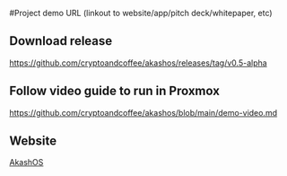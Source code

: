 #Project demo URL (linkout to website/app/pitch deck/whitepaper, etc) 


## Download release
https://github.com/cryptoandcoffee/akashos/releases/tag/v0.5-alpha

## Follow video guide to run in Proxmox
https://github.com/cryptoandcoffee/akashos/blob/main/demo-video.md

## Website
[AkashOS](https://akashos.com)
